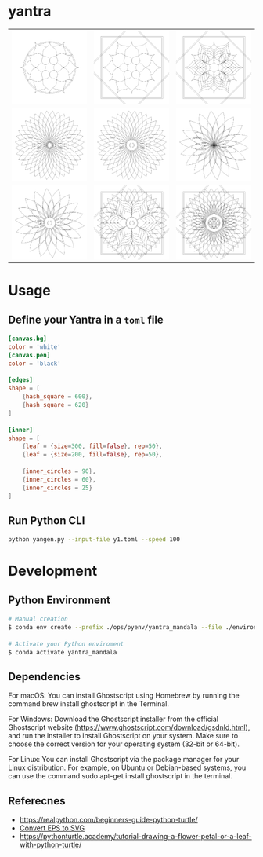 # yantra

<table>
<tbody>
    <tr>
        <td><img src="data/examples/mandala.png" alt="example"/></td>
        <td><img src="data/examples/mandala2.png" alt="example"/></td>
        <td><img src="data/examples/mandala3.png" alt="example"/></td>
    </tr>
    <tr>
        <td><img src="data/examples/mandala5.png" alt="example"/></td>
        <td><img src="data/examples/mandala6.png" alt="example"/></td>
        <td><img src="data/examples/mandala7.png" alt="example"/></td>
    </tr>
    <tr>
        <td><img src="data/examples/mandala8.png" alt="example"/></td>
        <td><img src="data/examples/mandala9.png" alt="example"/></td>
        <td><img src="data/examples/mandala10.png" alt="example"/></td>
    </tr>
</tbody>
</table>

# Usage
## Define your Yantra in a `toml` file

```toml
[canvas.bg]
color = 'white'
[canvas.pen]
color = 'black'

[edges]
shape = [
    {hash_square = 600},
    {hash_square = 620}
]

[inner]
shape = [
    {leaf = {size=300, fill=false}, rep=50},
    {leaf = {size=200, fill=false}, rep=50},

    {inner_circles = 90},
    {inner_circles = 60},
    {inner_circles = 25}
]
```

## Run Python CLI

```bash
python yangen.py --input-file y1.toml --speed 100
```

# Development

## Python Environment

```bash
# Manual creation
$ conda env create --prefix ./ops/pyenv/yantra_mandala --file ./environment.yml

# Activate your Python enviroment
$ conda activate yantra_mandala
```

## Dependencies

For macOS: You can install Ghostscript using Homebrew by running the command brew install ghostscript in the Terminal.

For Windows: Download the Ghostscript installer from the official Ghostscript website (https://www.ghostscript.com/download/gsdnld.html), and run the installer to install Ghostscript on your system. Make sure to choose the correct version for your operating system (32-bit or 64-bit).

For Linux: You can install Ghostscript via the package manager for your Linux distribution. For example, on Ubuntu or Debian-based systems, you can use the command sudo apt-get install ghostscript in the terminal.




## Referecnes

- https://realpython.com/beginners-guide-python-turtle/
- [Convert EPS to SVG](https://convertio.co/de/download/185a3a1681360b6814b01239e3ab84037a4e4f/)
- https://pythonturtle.academy/tutorial-drawing-a-flower-petal-or-a-leaf-with-python-turtle/
